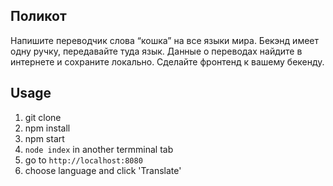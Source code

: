 ## Поликот

Напишите переводчик слова “кошка” на все языки мира. Бекэнд имеет одну ручку, передавайте туда язык. Данные о переводах найдите в интернете и сохраните локально. Сделайте фронтенд к вашему бекенду.

## Usage

1. git clone
2. npm install
3. npm start
4. `node index` in another termminal tab
5. go to `http://localhost:8080`
6. choose language and click 'Translate'
